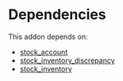 # Dependencies

This addon depends on:

- [stock_account](../../../../../oca-ocb-accounting/odoo-bringout-oca-ocb-stock_account)
- [stock_inventory_discrepancy](../../../../odoo-bringout-oca-stock-logistics-warehouse-stock_inventory_discrepancy)
- [stock_inventory](../../../../odoo-bringout-oca-stock-logistics-warehouse-stock_inventory)
